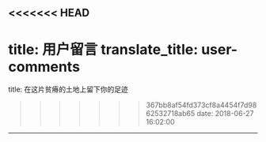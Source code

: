 <<<<<<< HEAD
---
title: 用户留言
translate_title: user-comments
=======
title: 在这片贫瘠的土地上留下你的足迹
>>>>>>> 367bb8af54fd373cf8a4454f7d9862532718ab65
date: 2018-06-27 16:02:00
---